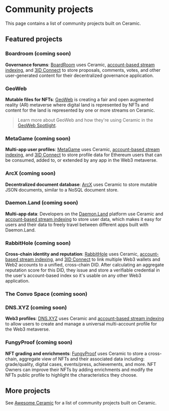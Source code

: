 # Community projects

This page contains a list of community projects built on Ceramic.

## **Featured projects**

### Boardroom (coming soon)

**Governance forums**: [BoardRoom](https://boardroom.info) uses Ceramic, [account-based stream indexing](../docs/advanced/standards/application-protocols/identity-index.md), and [3ID Connect](../docs/advanced/standards/accounts/3id-did.md#3id-connect) to store proposals, comments, votes, and other user-generated content for their decentralized governance application.

### GeoWeb

**Mutable files for NFTs**: [GeoWeb](https://geoweb.network) is creating a fair and open augmented reality (AR) metaverse where digital land is represented by NFTs and content for the land is represented by one or more streams on Ceramic.

> Learn more about GeoWeb and how they're using Ceramic in the [GeoWeb Spotlight](https://blog.ceramic.network/geo-web-is-connecting-digital-content-to-the-physical-world-with-nfts-and-ceramic/).

### MetaGame (coming soon)

**Multi-app user profiles**: [MetaGame](https://metagame.wtf) uses Ceramic, [account-based stream indexing](../docs/advanced/standards/application-protocols/identity-index.md), and [3ID Connect](../docs/advanced/standards/accounts/3id-did.md#3id-connect) to store profile data for Ethereum users that can be consumed, added to, or extended by any app in the Web3 metaverse.

### ArcX (coming soon)

**Decentralized document database**: [ArcX](https://arcx.game) uses Ceramic to store mutable JSON documents, similar to a NoSQL document store.

### Daemon.Land (coming soon)

**Multi-app data**: Developers on the [Daemon.Land](https://daemon.land) platform use Ceramic and [account-based stream indexing](../docs/advanced/standards/application-protocols/identity-index.md) to store user data, which makes it easy for users and their data to freely travel between different apps built with Daemon.Land.

### RabbitHole (coming soon)

**Cross-chain identity and reputation**: [RabbitHole](https://rabbithole.gg) uses Ceramic, [account-based stream indexing](../docs/advanced/standards/application-protocols/identity-index.md), and [3ID Connect](../docs/advanced/standards/accounts/3id-did.md#3id-connect) to link multiple Web3 wallets and Web2 accounts to a unified, cross-chain DID. After calculating an aggregate reputation score for this DID, they issue and store a verifiable credential in the user's account-based index so it's usable on any other Web3 application.

### The Convo Space (coming soon)

### DNS.XYZ (coming soon)

**Web3 profiles**: [DNS.XYZ](https://dns.xyz) uses Ceramic and [account-based stream indexing](../docs/advanced/standards/application-protocols/identity-index.md) to allow users to create and manage a universal multi-account profile for the Web3 metaverse.

### FungyProof (coming soon)

**NFT grading and enrichments**: [FungyProof](https://fungyproof.com) uses Ceramic to store a cross-chain, aggregate view of NFTs and their associated data including: grade/quality, digital cases, events/press, achievements, and more. NFT Owners can improve their NFTs by adding enrichments and modify the NFTs public profile to highlight the characteristics they choose.

## **More projects**

See [Awesome Ceramic](https://github.com/ceramicnetwork/awesome) for a list of community projects built on Ceramic.
